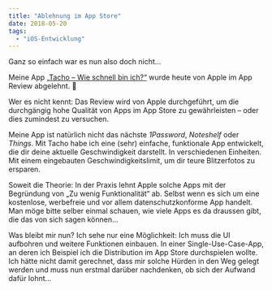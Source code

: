 ```yaml
---
title: "Ablehnung im App Store"
date: 2018-05-20
tags:
  - "iOS-Entwicklung"
---
```


Ganz so einfach war es nun also doch nicht…

Meine App [„Tacho – Wie schnell bin ich?“](https://github.com/marcelkraus/speedometer "Mein Projekt auf GitHub") wurde heute von Apple im App Review abgelehnt. 🤮

Wer es nicht kennt: Das Review wird von Apple durchgeführt, um die durchgängig hohe Qualität von Apps im App Store zu gewährleisten – oder dies zumindest zu versuchen.

Meine App ist natürlich nicht das nächste *1Password*, *Noteshelf* oder *Things*. Mit Tacho habe ich eine (sehr) einfache, funktionale App entwickelt, die dir deine aktuelle Geschwindigkeit darstellt. In verschiedenen Einheiten. Mit einem eingebauten Geschwindigkeitslimit, um dir teure Blitzerfotos zu ersparen.

Soweit die Theorie: In der Praxis lehnt Apple solche Apps mit der Begründung von „Zu wenig Funktionalität“ ab. Selbst wenn es sich um eine kostenlose, werbefreie und vor allem datenschutzkonforme App handelt. Man möge bitte selber einmal schauen, wie viele Apps es da draussen gibt, die das von sich sagen können…

Was bleibt mir nun? Ich sehe nur eine Möglichkeit: Ich muss die UI aufbohren und weitere Funktionen einbauen. In einer Single-Use-Case-App, an deren ich Beispiel ich die Distribution im App Store durchspielen wollte. Ich hätte nicht damit gerechnet, dass mir solche Hürden in den Weg gelegt werden und muss nun erstmal darüber nachdenken, ob sich der Aufwand dafür lohnt…
